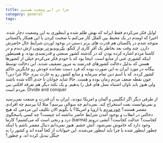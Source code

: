 ```yaml
---
title: چرا در این وضعیت هستیم 
category: general
tags:  
---
```



اوایل فکر می‌کردم فقط ایرانه که بهش ظلم شده و اینطوری به این وضعیت دچار شده. اخیرا که اومدم در یک محیط بین الملل کار می‌کنم با صحبت کردن با این همکار پاکستانی متوجه شدم در پاکستان هم قدرت های برتر دستی در بوجود اوردن شرایط حال حاضرش دارن. چند وقت بعد بخاطر یک آفر کاری از کنگو، [یک ویدیو در یوتوب](https://youtu.be/bgljcixHvAU?si=ztwnYVrKbK0UC4Y3) ازش دیدم و در کامنتا مردم اشاره کرده بودن که در گذشته کشور صنعتی و قدرتمندی بوده. و همینطور اینکه کشوری غنی از منابع است. اینجا بود که با خودم فکر می‌کردم خیلی از کشورها هستن که بدلیل دخالت کشورهای قدرتمند یه مرور تضعیف شدند. 
این دخالت توسط بیگانه در مورد ایران به این صورت بوده که فرد دست نشانده خودش رو جایگزین حاکم کشور کرده. که با اسم دین تمام سرمایه و منابع کشور رو به غارت ببره. 
حالا چرا دین؟ چون نقطه ضعف مردم زمان بوده و هست. حالا شاید جوانان تا حدی آگاه شده باشند ولی هنوز باید تاوان اشتباه نسل های قبل را بدهیم. و یک نکته دیگر هم تفرقه افکنی بین مردم است. Divide and conquer

از طرفی دیگر اگر انگلیس و آلمان و امریکا نبودند، ایران به آن قدرت و صنعت نمی‌رسید و نمی‌توانست نفت استخراج کند. 
نمی‌دانم چه سوالی بپرسم؟ مثلا آیا بپرسم چه افرادی مقصر هستند؟ [خود مردم]( https://spacelover.ir/our-influence-on-others.html) یا اروپا و امریکا؟
یا بگویم الان تکلیف این مردمی که هیچ دخالتی در انقلاب و بوجود آمدن شرایط حاضر نداشته اند چیست؟
چه کسی پاسخگوی درد و رنجی است که می‌کشیم؟ 
کارما  (karma) کجاست؟
عدالت کجاست؟
آتشی درونم وجود دارد که خاموش نمی‌شود. آتش خشم. 
هنوز نمی‌دانم دنبال مقصر باشم یا اینکه چطور اینطور شده یا چرا باید اینطور می‌شده. این حیوانات از کجا آمده اند و کشور را به جنگل تبدیل کرده اند. و چطور؟ 


